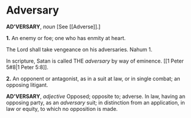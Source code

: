 # Adversary

**AD'VERSARY**, _noun_ \[See [[Adverse]].\]

**1.** An enemy or foe; one who has enmity at heart.

The Lord shall take vengeance on his adversaries. Nahum 1.

In scripture, Satan is called THE _adversary_ by way of eminence. [[1 Peter 5#8|1 Peter 5:8]].

**2.** An opponent or antagonist, as in a suit at law, or in single combat; an opposing litigant.

**AD'VERSARY**, _adjective_ Opposed; opposite to; adverse. In law, having an opposing party, as an _adversary_ suit; in distinction from an application, in law or equity, to which no opposition is made.